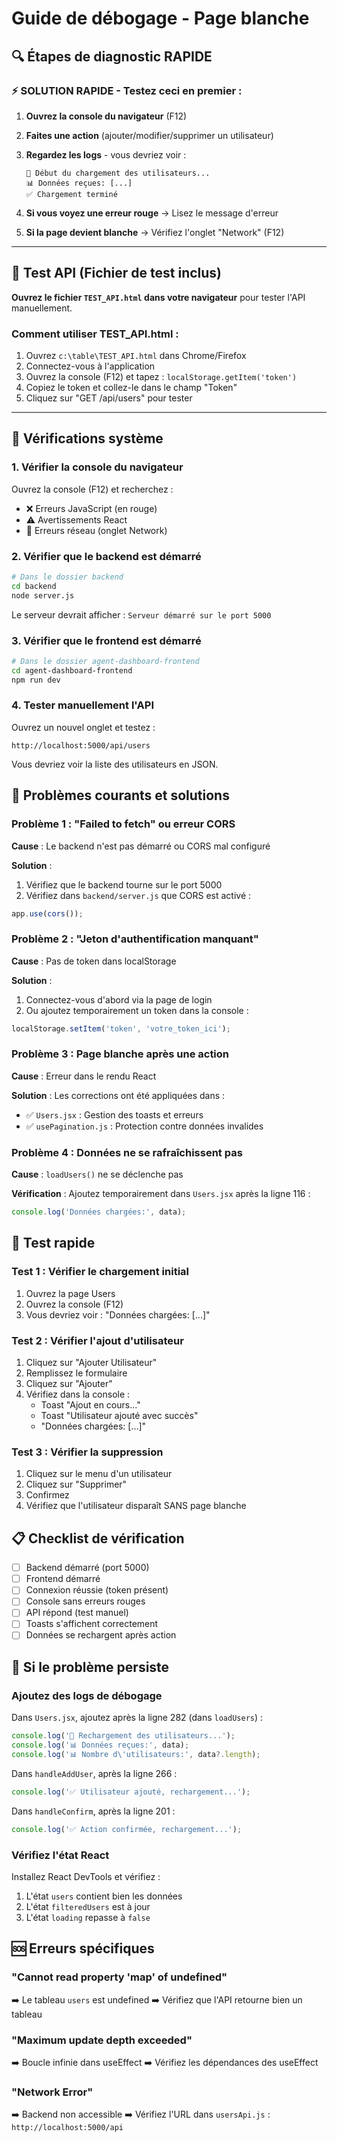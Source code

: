 # Guide de débogage - Page blanche

## 🔍 Étapes de diagnostic RAPIDE

### ⚡ SOLUTION RAPIDE - Testez ceci en premier :

1. **Ouvrez la console du navigateur** (F12)
2. **Faites une action** (ajouter/modifier/supprimer un utilisateur)
3. **Regardez les logs** - vous devriez voir :
   ```
   🔄 Début du chargement des utilisateurs...
   📊 Données reçues: [...]
   ✅ Chargement terminé
   ```

4. **Si vous voyez une erreur rouge** → Lisez le message d'erreur
5. **Si la page devient blanche** → Vérifiez l'onglet "Network" (F12)

---

## 🧪 Test API (Fichier de test inclus)

**Ouvrez le fichier `TEST_API.html` dans votre navigateur** pour tester l'API manuellement.

### Comment utiliser TEST_API.html :
1. Ouvrez `c:\table\TEST_API.html` dans Chrome/Firefox
2. Connectez-vous à l'application
3. Ouvrez la console (F12) et tapez : `localStorage.getItem('token')`
4. Copiez le token et collez-le dans le champ "Token"
5. Cliquez sur "GET /api/users" pour tester

---

## 🔧 Vérifications système

### 1. Vérifier la console du navigateur
Ouvrez la console (F12) et recherchez :
- ❌ Erreurs JavaScript (en rouge)
- ⚠️ Avertissements React
- 🔴 Erreurs réseau (onglet Network)

### 2. Vérifier que le backend est démarré
```bash
# Dans le dossier backend
cd backend
node server.js
```
Le serveur devrait afficher : `Serveur démarré sur le port 5000`

### 3. Vérifier que le frontend est démarré
```bash
# Dans le dossier agent-dashboard-frontend
cd agent-dashboard-frontend
npm run dev
```

### 4. Tester manuellement l'API
Ouvrez un nouvel onglet et testez :
```
http://localhost:5000/api/users
```
Vous devriez voir la liste des utilisateurs en JSON.

## 🐛 Problèmes courants et solutions

### Problème 1 : "Failed to fetch" ou erreur CORS
**Cause** : Le backend n'est pas démarré ou CORS mal configuré

**Solution** :
1. Vérifiez que le backend tourne sur le port 5000
2. Vérifiez dans `backend/server.js` que CORS est activé :
```javascript
app.use(cors());
```

### Problème 2 : "Jeton d'authentification manquant"
**Cause** : Pas de token dans localStorage

**Solution** :
1. Connectez-vous d'abord via la page de login
2. Ou ajoutez temporairement un token dans la console :
```javascript
localStorage.setItem('token', 'votre_token_ici');
```

### Problème 3 : Page blanche après une action
**Cause** : Erreur dans le rendu React

**Solution** : Les corrections ont été appliquées dans :
- ✅ `Users.jsx` : Gestion des toasts et erreurs
- ✅ `usePagination.js` : Protection contre données invalides

### Problème 4 : Données ne se rafraîchissent pas
**Cause** : `loadUsers()` ne se déclenche pas

**Vérification** :
Ajoutez temporairement dans `Users.jsx` après la ligne 116 :
```javascript
console.log('Données chargées:', data);
```

## 🧪 Test rapide

### Test 1 : Vérifier le chargement initial
1. Ouvrez la page Users
2. Ouvrez la console (F12)
3. Vous devriez voir : "Données chargées: [...]"

### Test 2 : Vérifier l'ajout d'utilisateur
1. Cliquez sur "Ajouter Utilisateur"
2. Remplissez le formulaire
3. Cliquez sur "Ajouter"
4. Vérifiez dans la console :
   - Toast "Ajout en cours..."
   - Toast "Utilisateur ajouté avec succès"
   - "Données chargées: [...]"

### Test 3 : Vérifier la suppression
1. Cliquez sur le menu d'un utilisateur
2. Cliquez sur "Supprimer"
3. Confirmez
4. Vérifiez que l'utilisateur disparaît SANS page blanche

## 📋 Checklist de vérification

- [ ] Backend démarré (port 5000)
- [ ] Frontend démarré
- [ ] Connexion réussie (token présent)
- [ ] Console sans erreurs rouges
- [ ] API répond (test manuel)
- [ ] Toasts s'affichent correctement
- [ ] Données se rechargent après action

## 🔧 Si le problème persiste

### Ajoutez des logs de débogage

Dans `Users.jsx`, ajoutez après la ligne 282 (dans `loadUsers`) :
```javascript
console.log('🔄 Rechargement des utilisateurs...');
console.log('📊 Données reçues:', data);
console.log('📊 Nombre d\'utilisateurs:', data?.length);
```

Dans `handleAddUser`, après la ligne 266 :
```javascript
console.log('✅ Utilisateur ajouté, rechargement...');
```

Dans `handleConfirm`, après la ligne 201 :
```javascript
console.log('✅ Action confirmée, rechargement...');
```

### Vérifiez l'état React

Installez React DevTools et vérifiez :
1. L'état `users` contient bien les données
2. L'état `filteredUsers` est à jour
3. L'état `loading` repasse à `false`

## 🆘 Erreurs spécifiques

### "Cannot read property 'map' of undefined"
➡️ Le tableau `users` est undefined
➡️ Vérifiez que l'API retourne bien un tableau

### "Maximum update depth exceeded"
➡️ Boucle infinie dans useEffect
➡️ Vérifiez les dépendances des useEffect

### "Network Error"
➡️ Backend non accessible
➡️ Vérifiez l'URL dans `usersApi.js` : `http://localhost:5000/api`
